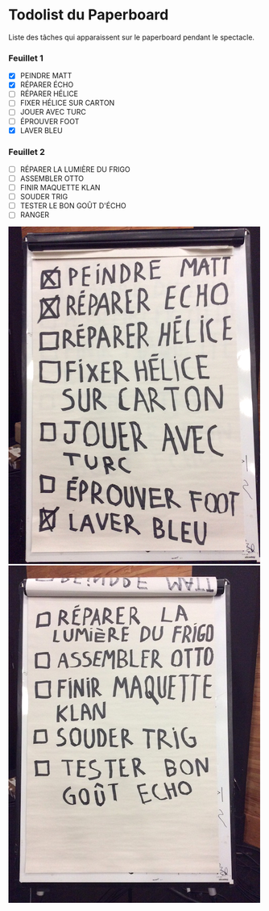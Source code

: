 Todolist du Paperboard
=======================
Liste des tâches qui apparaissent sur le paperboard pendant le spectacle.

### Feuillet 1

- [x] PEINDRE MATT
- [X] RÉPARER ÉCHO
- [ ] RÉPARER HÉLICE
- [ ] FIXER HÉLICE SUR CARTON
- [ ] JOUER AVEC TURC
- [ ] ÉPROUVER FOOT
- [X] LAVER BLEU

### Feuillet 2

- [ ] RÉPARER LA LUMIÈRE DU FRIGO
- [ ] ASSEMBLER OTTO
- [ ] FINIR MAQUETTE KLAN
- [ ] SOUDER TRIG
- [ ] TESTER LE BON GOÛT D'ÉCHO
- [ ] RANGER

![Todolist du Paperboard 1](/ressources/photos/TODO_1_SMALL.jpg)
![Todolist du Paperboard 2](/ressources/photos/TODO_2_SMALL.jpg)
